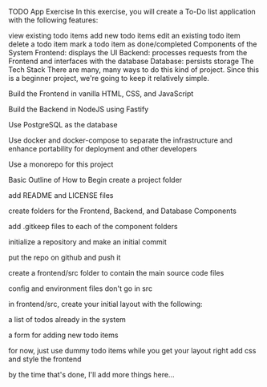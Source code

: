 TODO App Exercise
In this exercise, you will create a To-Do list application with the following features:

view existing todo items
add new todo items
edit an existing todo item
delete a todo item
mark a todo item as done/completed
Components of the System
Frontend: displays the UI
Backend: processes requests from the Frontend and interfaces with the database
Database: persists storage
The Tech Stack
There are many, many ways to do this kind of project. Since this is a beginner project, we're going to keep it relatively simple.

Build the Frontend in vanilla HTML, CSS, and JavaScript

Build the Backend in NodeJS using Fastify

Use PostgreSQL as the database

Use docker and docker-compose to separate the infrastructure and enhance portability for deployment and other developers

Use a monorepo for this project

Basic Outline of How to Begin
create a project folder

add README and LICENSE files

create folders for the Frontend, Backend, and Database Components

add .gitkeep files to each of the component folders

initialize a repository and make an initial commit

put the repo on github and push it

create a frontend/src folder to contain the main source code files

config and environment files don't go in src

in frontend/src, create your initial layout with the following:

a list of todos already in the system

a form for adding new todo items

for now, just use dummy todo items while you get your layout right
add css and style the frontend

by the time that's done, I'll add more things here...
